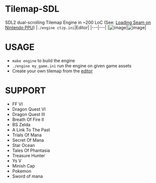 # Tilemap-SDL

SDL2 dual-scrolling Tilemap Engine in ~200 LoC (See: [Loading Seam on Nintendo PPU](https://youtu.be/wfrNnwJrujw?t=210))
|`./engine ctzp.ini`|Editor|
|---|---|
|![image](https://github.com/yne/tilemap-sdl/assets/5113053/175fa015-31b5-497f-b855-4df56442caa9)|![image](https://github.com/yne/tilemap-sdl/assets/5113053/a03643b3-094a-4c2d-ae90-231c46fce277)|

# USAGE

- `make engine` to build the engine
- `./engine my_game.ini` run the engine on given game assets
- Create your own tilemap from the [editor](editor.html)

# SUPPORT

- FF VI
- Dragon Quest VI
- Dragon Quest III 
- Breath Of Fire II
- BS Zelda
- A Link To The Past
- Trials Of Mana
- Secret Of Mana
- Star Ocean
- Tales Of Phantasia
- Treasure Hunter
- Ys V
- Minish Cap
- Pokemon
- Sword of mana